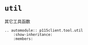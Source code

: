 # `util`

其它工具函数

```{eval-rst}
.. automodule:: p115client.tool.util
    :show-inheritance:
    :members:
```
